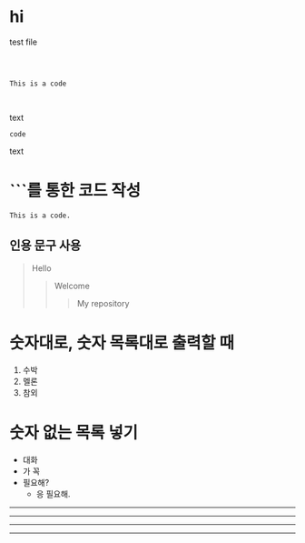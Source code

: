 # hi

test file

<pre>

<code>

This is a code

</code>
</pre>

text

    code
    
text

# ```를 통한 코드 작성
```This is a code.```

## 인용 문구 사용
>Hello
>>Welcome
>>> My repository

# 숫자대로, 숫자 목록대로 출력할 때

1. 수박
2. 멜론
3. 참외

# 숫자 없는 목록 넣기 

+ 대화
+ 가 꼭
+ 필요해?
    - 응 필요해.



* * *
*********

- - - -
-------------------------























